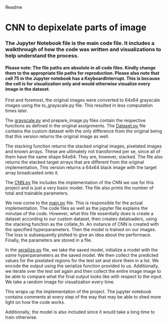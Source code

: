   Readme 

CNN to depixelate parts of image
================================

### The Jupyter Notebook file is the main code file. It includes a walkthrough of how the code was written and visualizations to help understand the process.

#### Please note: The file paths are absolute in all code files. Kindly change them to the appropriate file paths for reproduction. Please also note that cell 75 in the Jupyter notebook has a KeyboardInterrupt. This is because the cell is for visualization only and would otherwise visualize every image in the dataset.

First and foremost, the original images were converted to 64x64 grayscale images using the to\_grayscale.py file. This resulted in less computation times later.

The [grayscale.py](http://grayscale.py) and prepare\_image.py files contain the respective functions as defined in the original assignments. The [Dataset.py](http://Dataset.py) file contains the custom dataset with the only difference from the original being that this version returns the original image as well.

The stacking function returns the stacked original images, pixelated images and known arrays. These are ultimately not transformed per se, since all of them have the same shape 64x64. They are, however, stacked. The file also returns the stacked target arrays that are different from the original implementation, This version returns a 64x64 black image with the target array broadcasted onto it.

The [CNN.py](http://CNN.py) file includes the implementation of the CNN we use for this project and is just a very basic model. The file also prints the number of total and trainable parameters.

We now come to the [main.py](http://main.py) file. This is responsible for the actual implementation. The code files as well as the jupyter file explains the minutae of the code. However, what this file essentially does is create a dataset according to our custom dataset, then creates dataloaders, using the stacking function as the collate\_fn. An instance of CNN is created with the specified hyperparameters. Then the model is trained on our images. The loss is subsequently plotted to give an idea about the performace. Finally, the parameters are stored in a file.

In the [serailize.py](http://serailize.py) file, we take the saved model, initialize a model with the _same_ hyperparameters as the saved model. We then collect the predicted values for the pixelated regions for the test set and store them in a list. We encode the output using the serialize function provided to us. Additionally, we iterate over the test set again and then collect the entire image image to be able to compare what the final output looks like with respect to the input. We take a random image for visualization every time.

This wraps up the implementation of the project. The jupyter notebook contains comments at every step of the way that may be able to shed more light on how the code works.

Additionally, the model is also included since it would take a long time to train otherwise.
